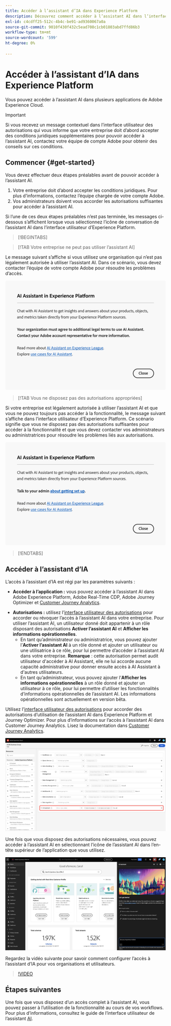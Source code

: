 ```yaml
---
title: Accéder à l’assistant d’IA dans Experience Platform
description: Découvrez comment accéder à l’assistant AI dans l’interface utilisateur d’Experience Cloud.
exl-id: c4cdff25-512c-4b4c-be91-ad9360067a0a
source-git-commit: 9010f430f432c5ead708c1cb01803abd7ffd86b3
workflow-type: tm+mt
source-wordcount: '599'
ht-degree: 0%

---
```


# Accéder à l’assistant d’IA dans Experience Platform

Vous pouvez accéder à l’assistant AI dans plusieurs applications de Adobe Experience Cloud.

>[!IMPORTANT]
>
>Si vous recevez un message contextuel dans l’interface utilisateur des autorisations qui vous informe que votre entreprise doit d’abord accepter des conditions juridiques supplémentaires pour pouvoir accéder à l’assistant AI, contactez votre équipe de compte Adobe pour obtenir des conseils sur ces conditions.

## Commencer {#get-started}

Vous devez effectuer deux étapes préalables avant de pouvoir accéder à l’assistant AI.

1. Votre entreprise doit d’abord accepter les conditions juridiques. Pour plus d’informations, contactez l’équipe chargée de votre compte Adobe.
2. Vos administrateurs doivent vous accorder les autorisations suffisantes pour accéder à l’assistant AI.

Si l’une de ces deux étapes préalables n’est pas terminée, les messages ci-dessous s’affichent lorsque vous sélectionnez l’icône de conversation de l’assistant AI dans l’interface utilisateur d’Experience Platform.

>[!BEGINTABS]

>[!TAB Votre entreprise ne peut pas utiliser l’assistant AI]

Le message suivant s’affiche si vous utilisez une organisation qui n’est pas légalement autorisée à utiliser l’assistant AI. Dans ce scénario, vous devez contacter l’équipe de votre compte Adobe pour résoudre les problèmes d’accès.

![Message contextuel qui s’affiche dans l’interface utilisateur d’Experience Platform si l’entreprise ne peut pas utiliser l’assistant AI.](./images/access/modal-one.png)

>[!TAB Vous ne disposez pas des autorisations appropriées]

Si votre entreprise est légalement autorisée à utiliser l’assistant AI et que vous ne pouvez toujours pas accéder à la fonctionnalité, le message suivant s’affiche dans l’interface utilisateur d’Experience Platform. Ce scénario signifie que vous ne disposez pas des autorisations suffisantes pour accéder à la fonctionnalité et que vous devez contacter vos administrateurs ou administratrices pour résoudre les problèmes liés aux autorisations.

![Message contextuel qui s’affiche sur l’interface utilisateur d’Experience Platform si vous ne disposez pas des autorisations nécessaires pour l’assistant AI.](./images/access/modal-two.png)

>[!ENDTABS]

## Accéder à l’assistant d’IA

L’accès à l’assistant d’IA est régi par les paramètres suivants :

* **Accéder à l’application :** vous pouvez accéder à l’assistant AI dans Adobe Experience Platform, Adobe Real-Time CDP, Adobe Journey Optimizer et [Customer Journey Analytics](https://experienceleague.adobe.com/fr/docs/analytics-platform/using/ai-assistant).
<!-- * **Contractual access:** Your company must agree to certain [!DNL GenAI]-related legal terms before your organization can use AI Assistant. Contact your organization's administrator or your Adobe Account Team if you are not able to access AI Assistant.  -->
* **Autorisations :** utilisez l’[interface utilisateur des autorisations](../access-control/abac/ui/permissions.md) pour accorder ou révoquer l’accès à l’assistant AI dans votre entreprise. Pour utiliser l’assistant AI, un utilisateur donné doit appartenir à un rôle disposant des autorisations **Activer l’assistant AI** et **Afficher les informations opérationnelles**.
   * En tant qu’administrateur ou administratrice, vous pouvez ajouter l’**Activer l’assistant AI** à un rôle donné et ajouter un utilisateur ou une utilisatrice à ce rôle, pour lui permettre d’accéder à l’assistant AI dans votre entreprise. **Remarque** : cette autorisation permet audit utilisateur d&#39;accéder à AI Assistant, elle ne lui accorde aucune capacité administrative pour donner ensuite accès à AI Assistant à d&#39;autres utilisateurs.
   * En tant qu’administrateur, vous pouvez ajouter l’**Afficher les informations opérationnelles** à un rôle donné et ajouter un utilisateur à ce rôle, pour lui permettre d’utiliser les fonctionnalités d’informations opérationnelles de l’assistant AI. Les informations opérationnelles sont actuellement en version bêta.

Utilisez l’[interface utilisateur des autorisations](../access-control/abac/ui/roles.md) pour accorder des autorisations d’utilisation de l’assistant AI dans Experience Platform et Journey Optimizer. Pour plus d’informations sur l’accès à l’assistant AI dans Customer Journey Analytics. Lisez la documentation dans [Customer Journey Analytics](https://experienceleague.adobe.com/fr/docs/analytics-platform/using/ai-assistant).

![Page de l’interface utilisateur des autorisations avec les autorisations Activer l’assistant AI et Afficher les informations opérationnelles incluses dans un rôle donné.](./images/access/access-permissions.png)

Une fois que vous disposez des autorisations nécessaires, vous pouvez accéder à l’assistant AI en sélectionnant l’icône de l’assistant AI dans l’en-tête supérieur de l’application que vous utilisez.

![Assistant AI avec première expérience utilisateur.](./images/access/access-home.png)

Regardez la vidéo suivante pour savoir comment configurer l’accès à l’assistant d’IA pour vos organisations et utilisateurs.

>[!VIDEO](https://video.tv.adobe.com/v/3436470/?learn=on)

## Étapes suivantes

Une fois que vous disposez d’un accès complet à l’assistant AI, vous pouvez passer à l’utilisation de la fonctionnalité au cours de vos workflows. Pour plus d’informations, consultez le guide de l’interface utilisateur de l’assistant [AI](./ui-guide.md).
